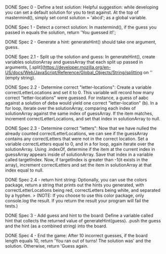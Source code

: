 DONE Spec 0 - Define a test solution: Helpful suggestion: while developing you can set a default solution for you to test against. At the top of mastermind(), simply set const solution = 'abcd'; as a global variable.

DONE Spec 1 - Detect a correct solution: In mastermind(), if the guess you passed in equals the solution, return 'You guessed it!'; 

DONE Spec 2 - Generate a hint: generateHint() should take one argument, guess.

DONE Spec 2.1 - Split up the solution and guess: In generateHint(), create variables solutionArray and guessArray that each split up passed in arguments, [.split](https://developer.mozilla.org/en-US/docs/Web/JavaScript/Reference/Global_Objects/String/splitting on '' (empty string).

DONE Spec 2.2 - Determine correct "letter-locations": Create a variable correctLetterLocations and set it to 0. This variable will record how many correct "letter-locations" were guessed. For instance, a guess of aabc against a solution of deba would yield one correct "letter-location" (b). In a for loop, iterate over the solutionArray, comparing each index of solutionArray against the same index of guessArray. If the item matches, increment correctLetterLocations, and set that index in solutionArray to null.

DONE Spec 2.3 - Determine correct "letters": Now that we have nulled the already counted correctLetterLocations, we can see if the guessArray contains any correctLetters that were not in the correct location. Set a variable correctLetters equal to 0, and in a for loop, again iterate over the solutionArray. Using .indexOf, determine if the item at the current index in guessArray appears inside of solutionArray. Save that index in a variable called targetIndex. Now, if targetIndex is greater than -1(it exists in the array), increment correctLetters and set the item in solutionArray at that index equal to null.

DONE Spec 2.4 - return hint string: Optionally, you can use the colors package, return a string that prints out the hints you generated, with correctLetterLocations being red, correctLetters being white, and separated by a hyphen. > (NOTE: If you choose to use this color package, only console.log the result. If you return the result your program will fail the tests.)

DONE Spec 3 - Add guess and hint to the board: Define a variable called hint that collects the returned value of generateHint(guess). .push the guess and the hint (as a combined string) into the board.

DONE Spec 4 - End the game: After 10 incorrect guesses, if the board length equals 10, return 'You ran out of turns! The solution was' and the solution. Otherwise, return 'Guess again.